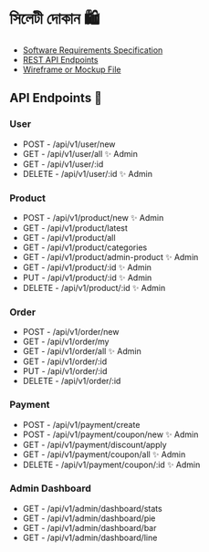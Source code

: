 # সিলেটী দোকান 🛍️
- [Software Requirements Specification](README.md)
- [REST API Endpoints](REST-API-Design.md)
- [Wireframe or Mockup File](Wireframe-of-SD.md)
  
## API Endpoints 🧩

### User  
- POST - /api/v1/user/new
- GET - /api/v1/user/all ✨ Admin
- GET - /api/v1/user/:id
- DELETE - /api/v1/user/:id ✨ Admin

### Product
- POST - /api/v1/product/new ✨ Admin
- GET - /api/v1/product/latest
- GET - /api/v1/product/all
- GET - /api/v1/product/categories
- GET - /api/v1/product/admin-product ✨ Admin
- GET - /api/v1/product/:id ✨ Admin
- PUT - /api/v1/product/:id ✨ Admin
- DELETE - /api/v1/product/:id ✨ Admin

### Order
- POST - /api/v1/order/new
- GET - /api/v1/order/my
- GET - /api/v1/order/all ✨ Admin 
- GET -  /api/v1/order/:id
- PUT -  /api/v1/order/:id
- DELETE - /api/v1/order/:id

### Payment
- POST - /api/v1/payment/create
- POST - /api/v1/payment/coupon/new ✨ Admin
- GET - /api/v1/payment/discount/apply
- GET - /api/v1/payment/coupon/all ✨ Admin
- DELETE - /api/v1/payment/coupon/:id ✨ Admin

### Admin Dashboard
- GET - /api/v1/admin/dashboard/stats
- GET - /api/v1/admin/dashboard/pie
- GET - /api/v1/admin/dashboard/bar
- GET - /api/v1/admin/dashboard/line

